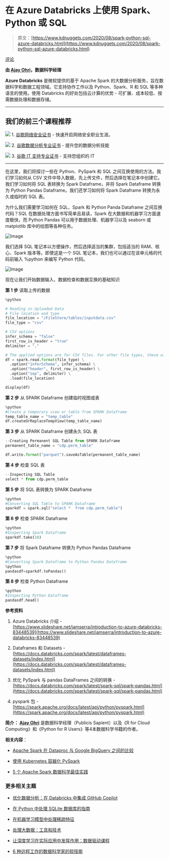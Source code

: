 # 在 Azure Databricks 上使用 Spark、Python 或 SQL

> 原文：[https://www.kdnuggets.com/2020/08/spark-python-sql-azure-databricks.html](https://www.kdnuggets.com/2020/08/spark-python-sql-azure-databricks.html)

[评论](#comments)

**由 [Ajay Ohri](http://linkedin.com/in/ajayohri)，数据科学经理**

**Azure Databricks** 是微软提供的基于 Apache Spark 的大数据分析服务，旨在数据科学和数据工程领域。它支持协作工作以及 Python、Spark、R 和 SQL 等多种语言的使用。使用 Databricks 的好处包括云计算的优势 - 可扩展、成本较低、按需数据处理和数据存储。

* * *

## 我们的前三个课程推荐

![](../Images/0244c01ba9267c002ef39d4907e0b8fb.png) 1\. [谷歌网络安全证书](https://www.kdnuggets.com/google-cybersecurity) - 快速开启网络安全职业生涯。

![](../Images/e225c49c3c91745821c8c0368bf04711.png) 2\. [谷歌数据分析专业证书](https://www.kdnuggets.com/google-data-analytics) - 提升您的数据分析技能

![](../Images/0244c01ba9267c002ef39d4907e0b8fb.png) 3\. [谷歌 IT 支持专业证书](https://www.kdnuggets.com/google-itsupport) - 支持您组织的 IT

* * *

在这里，我们将探讨一些在 Python、PySpark 和 SQL 之间互换使用的方法。我们学习如何从 CSV 文件中导入数据，先上传文件，然后选择在笔记本中创建它。我们学习如何将 SQL 表转换为 Spark Dataframe，并将 Spark Dataframe 转换为 Python Pandas Dataframe。我们还学习如何将 Spark Dataframe 转换为永久或临时的 SQL 表。

为什么我们需要学习如何在 SQL、Spark 和 Python Panda Dataframe 之间互换代码？SQL 在数据处理方面书写简单且易读，Spark 在大数据和机器学习方面速度极快，而 Python Pandas 可以用于数据处理、机器学习以及 seaborn 或 matplotlib 库中的绘图等各种任务。

![Image](../Images/10e3236941f0b760eb80a0b99e6a2abe.png)

我们选择 SQL 笔记本以方便操作，然后选择适当的集群，包括适当的 RAM、核心、Spark 版本等。即使这是一个 SQL 笔记本，我们也可以通过在该单元格的代码前输入 %python 来编写 Python 代码。

![Image](../Images/f90682a67b15f98366a13a8280832397.png)

现在让我们开始数据输入、数据检查和数据互换的基础知识

**第 1 步** 读取上传的数据

```py
%python

# Reading in Uploaded Data
# File location and type
file_location = "/FileStore/tables/inputdata.csv"
file_type = "csv"

# CSV options
infer_schema = "false"
first_row_is_header = "true"
delimiter = ","

# The applied options are for CSV files. For other file types, these will be ignored.
df = spark.read.format(file_type) \
  .option("inferSchema", infer_schema) \
  .option("header", first_row_is_header) \
  .option("sep", delimiter) \
  .load(file_location)

display(df)
```

**第 2 步** 从 SPARK Dataframe 创建临时视图或表

```py
%python
#Create a temporary view or table from SPARK Dataframe
temp_table_name = "temp_table"
df.createOrReplaceTempView(temp_table_name)
```

**第 3 步** 从 SPARK Dataframe 创建永久 SQL 表

```py
--Creating Permanent SQL Table from SPARK Dataframe
permanent_table_name = "cdp.perm_table"

df.write.format("parquet").saveAsTable(permanent_table_name)
```

**第 4 步** 检查 SQL 表

```py
--Inspecting SQL Table
select * from cdp.perm_table
```

**第 5 步** 将 SQL 表转换为 SPARK Dataframe

```py
%python
#Converting SQL Table to SPARK Dataframe
sparkdf = spark.sql("select *  from cdp.perm_table")
```

**第 6 步** 检查 SPARK Dataframe

```py
%python
#Inspecting Spark Dataframe 
sparkdf.take(10)
```

**第 7 步** 将 Spark Dataframe 转换为 Python Pandas Dataframe

```py
%python
#Converting Spark Dataframe to Python Pandas Dataframe
%python
pandasdf=sparkdf.toPandas()
```

**第 8 步** 检查 Python Dataframe

```py
%python
#Inspecting Python Dataframe 
pandasdf.head()
```

**参考资料**

1.  Azure Databricks 介绍 - [https://www.slideshare.net/jamserra/introduction-to-azure-databricks-83448539](https://www.slideshare.net/jamserra/introduction-to-azure-databricks-83448539)

1.  Dataframes 和 Datasets - [https://docs.databricks.com/spark/latest/dataframes-datasets/index.html](https://docs.databricks.com/spark/latest/dataframes-datasets/index.html)

1.  优化 PySpark 与 pandas DataFrames 之间的转换 - [https://docs.databricks.com/spark/latest/spark-sql/spark-pandas.html](https://docs.databricks.com/spark/latest/spark-sql/spark-pandas.html)

1.  pyspark 包 - [https://spark.apache.org/docs/latest/api/python/pyspark.html](https://spark.apache.org/docs/latest/api/python/pyspark.html)

**简介： [Ajay Ohri](http://linkedin.com/in/ajayohri)** 是数据科学经理（Publicis Sapient）以及《R for Cloud Computing》和《Python for R Users》等4本数据科学书籍的作者。

**相关内容**：

+   [Apache Spark 在 Dataproc 与 Google BigQuery 之间的比较](/2020/07/apache-spark-dataproc-vs-google-bigquery.html)

+   [使用 Kubernetes 容器化 PySpark](/2020/08/containerization-pyspark-kubernetes.html)

+   [5 个 Apache Spark 数据科学最佳实践](/2020/08/5-spark-best-practices-data-science.html)

### 更多相关主题

+   [优化数据分析：在 Databricks 中集成 GitHub Copilot](https://www.kdnuggets.com/optimizing-data-analytics-integrating-github-copilot-in-databricks)

+   [在 Python 中处理 SQLite 数据库的指南](https://www.kdnuggets.com/a-guide-to-working-with-sqlite-databases-in-python)

+   [在机器学习模型中处理稀疏特征](https://www.kdnuggets.com/2021/01/sparse-features-machine-learning-models.html)

+   [处理大数据：工具和技术](https://www.kdnuggets.com/working-with-big-data-tools-and-techniques)

+   [让深度学习在实际应用中发挥作用：数据驱动课程](https://www.kdnuggets.com/2022/04/corise-deep-learning-wild-data-centric-course.html)

+   [6 种远程工作的数据科学家的软技能](https://www.kdnuggets.com/2022/05/6-soft-skills-data-scientists-working-remotely.html)
